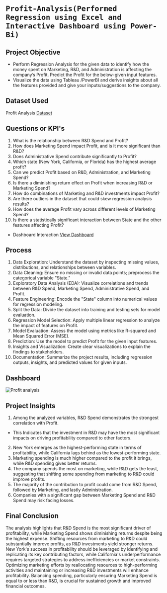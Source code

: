 # `Profit-Analysis(Performed Regression using Excel and Interactive Dashboard using Power-Bi)`
## Project Objective
- Perform Regression Analysis for the given data to identify how the money spent on Marketing, R&D, and Administration is affecting the company’s Profit. Predict the Profit for the below-given input features.
- Visualize the data using Tableau /PowerBI and derive insights about all the features provided and give your inputs/suggestions to the company.

## Dataset Used
<p> Profit Analysis <a href = 'https://github.com/Etishasri/Profit-Analysis/blob/main/Improvished%20profit_analysis%20sheet.xlsx'>Dataset</a></p>

## Questions or KPI's
1. What is the relationship between R&D Spend and Profit?
2. How does Marketing Spend impact Profit, and is it more significant than R&D?
3. Does Administrative Spend contribute significantly to Profit?
4. Which state (New York, California, or Florida) has the highest average profit?
5. Can we predict Profit based on R&D, Administration, and Marketing Spend?
6. Is there a diminishing return effect on Profit when increasing R&D or Marketing Spend?
7. How do combinations of Marketing and R&D investments impact Profit?
8. Are there outliers in the dataset that could skew regression analysis results?
9. How does the average Profit vary across different levels of Marketing Spend?
10. Is there a statistically significant interaction between State and the other features affecting Profit?
- <p> Dashboard Interaction <a href = 'https://github.com/Etishasri/Profit-Analysis/blob/main/Profit%20analysis.png'> View Dashboard </a></p>

## Process
1. Data Exploration: Understand the dataset by inspecting missing values, distributions, and relationships between variables.
2. Data Cleaning: Ensure no missing or invalid data points; preprocess the categorical variable "State."
3. Exploratory Data Analysis (EDA): Visualize correlations and trends between R&D Spend, Marketing Spend, Administrative Spend, and Profit.
4. Feature Engineering: Encode the "State" column into numerical values for regression modeling.
5. Split the Data: Divide the dataset into training and testing sets for model evaluation.
6. Regression Model Selection: Apply multiple linear regression to analyze the impact of features on Profit.
7. Model Evaluation: Assess the model using metrics like R-squared and Mean Squared Error (MSE).
8. Prediction: Use the model to predict Profit for the given input features.
9. Insights and Visualization: Create clear visualizations to explain the findings to stakeholders.
10. Documentation: Summarize the project results, including regression outputs, insights, and predicted values for given inputs.

## Dashboard
![Profit analysis](https://github.com/user-attachments/assets/cfa503b3-e87c-43ed-b0bb-bc72121f0a41)

## Project Insights
1. Among the analyzed variables, R&D Spend demonstrates the strongest
 correlation with Profit.
- This Indicates that the investment in R&D may have the most significant impacts on
 driving profitability compared to other factors.
2. New York emerges as the highest-performing state in terms of profitability, while
 California lags behind as the lowest-performing state.
3. Marketing spending is much higher compared to the profit it brings, while R&D
 spending gives better returns. 
4. The company spends the most on marketing, while R&D gets the least,
 suggesting that shifting some spending from marketing to R&D could improve
 profits.
5. The majority of the contribution to profit could come from R&D Spend, followed by
 Marketing, and lastly Administration.
6. Companies with a significant gap between Marketing Spend and R&D Spend
 may risk facing losses.

## Final Conclusion
The analysis highlights that R&D Spend is the most significant driver of profitability, while Marketing Spend shows diminishing returns despite being the highest expense. Shifting resources from marketing to R&D could substantially improve profits, as R&D investments yield stronger returns. New York's success in profitability should be leveraged by identifying and replicating its key contributing factors, while California's underperformance requires targeted strategies to address inefficiencies or market constraints. Optimizing marketing efforts by reallocating resources to high-performing activities and maintaining or increasing R&D investments will enhance profitability. Balancing spending, particularly ensuring Marketing Spend is equal to or less than R&D, is crucial for sustained growth and improved financial outcomes.




